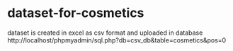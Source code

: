 # dataset-for-cosmetics
dataset is created in excel as csv format and uploaded in database 
http://localhost/phpmyadmin/sql.php?db=csv_db&table=cosmetics&pos=0
